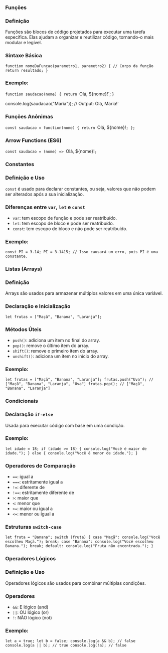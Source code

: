 ### Funções

### Definição

Funções são blocos de código projetados para executar uma tarefa específica. Elas ajudam a organizar e reutilizar código, tornando-o mais modular e legível.

### Sintaxe Básica

`function nomeDaFuncao(parametro1, parametro2) {
  // Corpo da função
  return resultado;
}`

### Exemplo:

`function saudacao(nome) {
  return `Olá, ${nome}!`;
}

console.log(saudacao("Maria")); // Output: Olá, Maria!`

### Funções Anônimas

`const saudacao = function(nome) {
  return `Olá, ${nome}!`;
};`

### Arrow Functions (ES6)

`const saudacao = (nome) => `Olá, ${nome}!`;`

### Constantes

### Definição e Uso

`const` é usado para declarar constantes, ou seja, valores que não podem ser alterados após a sua inicialização.

### Diferenças entre `var`, `let` e `const`

- `var`: tem escopo de função e pode ser reatribuído.
- `let`: tem escopo de bloco e pode ser reatribuído.
- `const`: tem escopo de bloco e não pode ser reatribuído.

### Exemplo:

`const PI = 3.14;
PI = 3.1415; // Isso causará um erro, pois PI é uma constante.`

### Listas (Arrays)

### Definição

Arrays são usados para armazenar múltiplos valores em uma única variável.

### Declaração e Inicialização

`let frutas = ["Maçã", "Banana", "Laranja"];`

### Métodos Úteis

- `push()`: adiciona um item no final do array.
- `pop()`: remove o último item do array.
- `shift()`: remove o primeiro item do array.
- `unshift()`: adiciona um item no início do array.

### Exemplo:

`let frutas = ["Maçã", "Banana", "Laranja"];
frutas.push("Uva"); // ["Maçã", "Banana", "Laranja", "Uva"]
frutas.pop(); // ["Maçã", "Banana", "Laranja"]`

### Condicionais

### Declaração `if-else`

Usada para executar código com base em uma condição.

### Exemplo:

`let idade = 18;
if (idade >= 18) {
  console.log("Você é maior de idade.");
} else {
  console.log("Você é menor de idade.");
}`

### Operadores de Comparação

- `==`: igual a
- `===`: estritamente igual a
- `!=`: diferente de
- `!==`: estritamente diferente de
- `>`: maior que
- `<`: menor que
- `>=`: maior ou igual a
- `<=`: menor ou igual a

### Estruturas `switch-case`

`let fruta = "Banana";
switch (fruta) {
  case "Maçã":
    console.log("Você escolheu Maçã.");
    break;
  case "Banana":
    console.log("Você escolheu Banana.");
    break;
  default:
    console.log("Fruta não encontrada.");
}`

### Operadores Lógicos

### Definição e Uso

Operadores lógicos são usados para combinar múltiplas condições.

### Operadores

- `&&`: E lógico (and)
- `||`: OU lógico (or)
- `!`: NÃO lógico (not)

### Exemplo:

`let a = true;
let b = false;
console.log(a && b); // false
console.log(a || b); // true
console.log(!a); // false`
